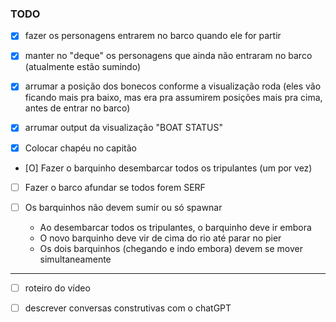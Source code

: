 ### TODO

- [x] fazer os personagens entrarem no barco quando ele for partir

- [x] manter no "deque" os personagens que ainda não entraram no barco (atualmente estão sumindo)

- [x] arrumar a posição dos bonecos conforme a visualização roda (eles vão ficando mais pra 
baixo, mas era pra assumirem posições mais pra cima, antes de entrar no barco)

- [x] arrumar output da visualização "BOAT STATUS"

- [x] Colocar chapéu no capitão

- [O] Fazer o barquinho desembarcar todos os tripulantes (um por vez)

- [ ] Fazer o barco afundar se todos forem SERF

- [ ] Os barquinhos não devem sumir ou só spawnar
    - Ao desembarcar todos os tripulantes, o barquinho deve ir embora
    - O novo barquinho deve vir de cima do rio até parar no pier
    - Os dois barquinhos (chegando e indo embora) devem se mover simultaneamente

---

- [ ] roteiro do vídeo

- [ ] descrever conversas construtivas com o chatGPT